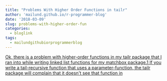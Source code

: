 ```yaml
---
title: "Problems With Higher Order Functions in tailr"
author: 'mailund.github.io/r-programmer-blog'
date: '2018-03-09'
slug: problems-with-higher-order-fun
categories:
  - bloglink
tags:
  - mailundgithubiorprogrammerblog
---
```


[Ok, there is a problem with higher-order functions in my tailr package that I ran into while writing linked list functions for my matchbox package.1 If you write a tail-recursive function that uses a parameter-function, the tailr package will complain that it doesn't see that function in<i class="fas fa-external-link-alt"></i>](https://mailund.github.io/r-programmer-blog/2018/03/09/problems-with-higher-order-functions-in-tailr/)

